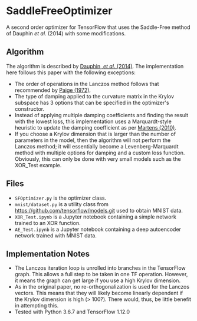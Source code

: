 # SaddleFreeOptimizer
A second order optimizer for TensorFlow that uses the Saddle-Free method of Dauphin _et al_. (2014) with some modifications.

## Algorithm
The algorithm is described by [Dauphin, _et al_. \(2014\)](https://arxiv.org/abs/1406.2572). The implementation here follows this paper with the following exceptions:
* The order of operations in the Lanczos method follows that recommended by [Paige \(1972\)](https://academic.oup.com/imamat/article-abstract/10/3/373/824284).
* The type of damping applied to the curvature matrix in the Krylov subspace has 3 options that can be specified in the optimizer's constructor.
* Instead of applying multiple damping coefficients and finding the result with the lowest loss, this implementation uses a Marquardt-style heuristic to update the damping coefficient as per [Martens \(2010\)](http://www.cs.toronto.edu/~jmartens/docs/Deep_HessianFree.pdf).
* If you choose a Krylov dimension that is larger than the number of parameters in the model, then the algorithm will not perform the Lanczos method; it will essentially become a Levenberg-Marquardt method with multiple options for damping and a custom loss function. Obviously, this can only be done with very small models such as the XOR_Test example.

## Files
* `SFOptimizer.py` is the optimizer class.
* `mnist/dataset.py` is a utility class from https://github.com/tensorflow/models.git used to obtain MNIST data.
* `XOR_Test.ipynb` is a Jupyter notebook containing a simple network trained to an XOR function.
* `AE_Test.ipynb` is a Jupyter notebook containing a deep autoencoder network trained with MNIST data.

## Implementation Notes
* The Lanczos iteration loop is unrolled into branches in the TensorFlow graph. This allows a full step to be taken in one TF operation. However, it means the graph can get large if you use a high Krylov dimension.
* As in the original paper, no re-orthogonalization is used for the Lanczos vectors. This means that they will likely become linearly dependent if the Krylov dimension is high \(> 100?\). There would, thus, be little benefit in attempting this.
* Tested with Python 3.6.7 and TensorFlow 1.12.0
